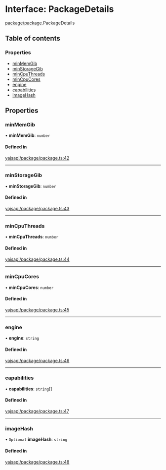 # Interface: PackageDetails

[package/package](../modules/package_package.md).PackageDetails

## Table of contents

### Properties

- [minMemGib](package_package.PackageDetails.md#minmemgib)
- [minStorageGib](package_package.PackageDetails.md#minstoragegib)
- [minCpuThreads](package_package.PackageDetails.md#mincputhreads)
- [minCpuCores](package_package.PackageDetails.md#mincpucores)
- [engine](package_package.PackageDetails.md#engine)
- [capabilities](package_package.PackageDetails.md#capabilities)
- [imageHash](package_package.PackageDetails.md#imagehash)

## Properties

### minMemGib

• **minMemGib**: `number`

#### Defined in

[yajsapi/package/package.ts:42](https://github.com/golemfactory/yajsapi/blob/d7422f1/yajsapi/package/package.ts#L42)

___

### minStorageGib

• **minStorageGib**: `number`

#### Defined in

[yajsapi/package/package.ts:43](https://github.com/golemfactory/yajsapi/blob/d7422f1/yajsapi/package/package.ts#L43)

___

### minCpuThreads

• **minCpuThreads**: `number`

#### Defined in

[yajsapi/package/package.ts:44](https://github.com/golemfactory/yajsapi/blob/d7422f1/yajsapi/package/package.ts#L44)

___

### minCpuCores

• **minCpuCores**: `number`

#### Defined in

[yajsapi/package/package.ts:45](https://github.com/golemfactory/yajsapi/blob/d7422f1/yajsapi/package/package.ts#L45)

___

### engine

• **engine**: `string`

#### Defined in

[yajsapi/package/package.ts:46](https://github.com/golemfactory/yajsapi/blob/d7422f1/yajsapi/package/package.ts#L46)

___

### capabilities

• **capabilities**: `string`[]

#### Defined in

[yajsapi/package/package.ts:47](https://github.com/golemfactory/yajsapi/blob/d7422f1/yajsapi/package/package.ts#L47)

___

### imageHash

• `Optional` **imageHash**: `string`

#### Defined in

[yajsapi/package/package.ts:48](https://github.com/golemfactory/yajsapi/blob/d7422f1/yajsapi/package/package.ts#L48)
